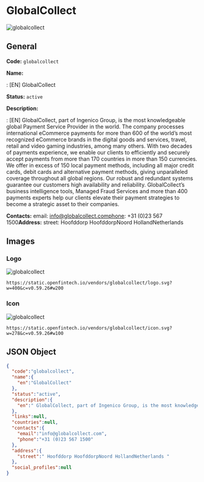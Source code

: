
# GlobalCollect 
![globalcollect](https://static.openfintech.io/vendors/globalcollect/logo.svg?w=400&c=v0.59.26#w200)  

## General 
 
**Code:** `globalcollect` 
 
**Name:** 
 
:	[EN] GlobalCollect 
 
**Status:** `active` 
 
**Description:** 
 
: [EN]  GlobalCollect, part of Ingenico Group, is the most knowledgeable global Payment Service Provider in the world. The company processes international eCommerce payments for more than 600 of the world’s most recognized eCommerce brands in the digital goods and services, travel, retail and video gaming industries, among many others. With two decades of payments experience, we enable our clients to efficiently and securely accept payments from more than 170 countries in more than 150 currencies. We offer in excess of 150 local payment methods, including all major credit cards, debit cards and alternative payment methods, giving unparalleled coverage throughout all global regions. Our robust and redundant systems guarantee our customers high availability and reliability. GlobalCollect’s business intelligence tools, Managed Fraud Services and more than 400 payments experts help our clients elevate their payment strategies to become a strategic asset to their companies.  
 
**Contacts:** 
email: info@globalcollect.comphone: +31 (0)23 567 1500**Address:** 
street:  Hoofddorp HoofddorpNoord HollandNetherlands  

## Images 

### Logo 
 
![globalcollect](https://static.openfintech.io/vendors/globalcollect/logo.svg?w=400&c=v0.59.26#w200)  

```
https://static.openfintech.io/vendors/globalcollect/logo.svg?w=400&c=v0.59.26#w200
```  

### Icon 
 
![globalcollect](https://static.openfintech.io/vendors/globalcollect/icon.svg?w=278&c=v0.59.26#w100)  

```
https://static.openfintech.io/vendors/globalcollect/icon.svg?w=278&c=v0.59.26#w100
```  

## JSON Object 

```json
{
  "code":"globalcollect",
  "name":{
    "en":"GlobalCollect"
  },
  "status":"active",
  "description":{
    "en":" GlobalCollect, part of Ingenico Group, is the most knowledgeable global Payment Service Provider in the world. The company processes international eCommerce payments for more than 600 of the world\u2019s most recognized eCommerce brands in the digital goods and services, travel, retail and video gaming industries, among many others. With two decades of payments experience, we enable our clients to efficiently and securely accept payments from more than 170 countries in more than 150 currencies. We offer in excess of 150 local payment methods, including all major credit cards, debit cards and alternative payment methods, giving unparalleled coverage throughout all global regions. Our robust and redundant systems guarantee our customers high availability and reliability. GlobalCollect\u2019s business intelligence tools, Managed Fraud Services and more than 400 payments experts help our clients elevate their payment strategies to become a strategic asset to their companies. "
  },
  "links":null,
  "countries":null,
  "contacts":{
    "email":"info@globalcollect.com",
    "phone":"+31 (0)23 567 1500"
  },
  "address":{
    "street":" Hoofddorp HoofddorpNoord HollandNetherlands "
  },
  "social_profiles":null
}
```  

